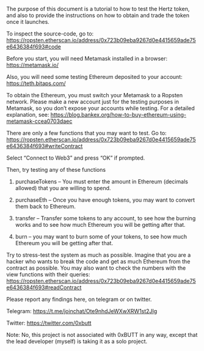 The purpose of this document is a tutorial to how to test the Hertz token, and also to provide the instructions on how to obtain and trade the token once it launches.

To inspect the source-code, go to:
https://ropsten.etherscan.io/address/0x723b09eba9267d0e4415659ade75e6436384f693#code

Before you start, you will need Metamask installed in a browser:
https://metamask.io/

Also, you will need some testing Ethereum deposited to your account:
https://teth.bitaps.com/

To obtain the Ethereum, you must switch your Metamask to a Ropsten network.
Please make a new account just for the testing purposes in Metamask, so you don’t expose your accounts while testing.  For a detailed explanation, see:
https://blog.bankex.org/how-to-buy-ethereum-using-metamask-ccea0703daec


There are only a few functions that you may want to test. Go to:
https://ropsten.etherscan.io/address/0x723b09eba9267d0e4415659ade75e6436384f693#writeContract

Select “Connect to Web3” and press “OK” if prompted.

Then, try testing any of these functions

1. purchaseTokens – You must enter the amount in Ethereum (decimals allowed) that you are willing to spend.

2. purchaseEth – Once you have enough tokens, you may want to convert them back to Ethereum.

3. transfer – Transfer some tokens to any account, to see how the burning works and to see how much Ethereum you will be getting after that.

4. burn – you may want to burn some of your tokens, to see how much Ethereum you will be getting after that.


Try to stress-test the system as much as possible. Imagine that you are a hacker who wants to break the code and get as much Ethereum from the contract as possible.  You may also want to check the numbers with the view functions with their queries:
https://ropsten.etherscan.io/address/0x723b09eba9267d0e4415659ade75e6436384f693#readContract


Please report any findings here, on telegram or on twitter.

Telegram: https://t.me/joinchat/Ote9nhdJeWXwXRW1st2JIg

Twitter: https://twitter.com/0xbutt



Note: No, this project is not associated with 0xBUTT in any way, except that the lead developer (myself) is taking it as a solo project.
